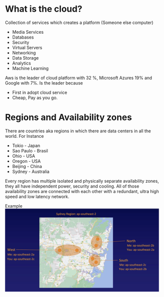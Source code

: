 # What is the cloud?
Collection of services which creates a platform (Someone else computer)
- Media Services
- Databases
- Security
- Virtual Servers
- Networking
- Data Storage
- Analytics 
- Machine Learning

Aws is the leader of cloud platform with 32 %, Microsoft Azures 19% and Google with 7%. Is the leader because
- First in adopt cloud service
- Cheap, Pay as you go.

# Regions and Availability zones

There are countries aka regions in which there are data centers in all the world. For Instance
- Tokio - Japan
- Sao Paulo - Brasil
- Ohio - USA
- Oregon - USA
- Beijing - China
- Sydney - Australia 

Every region has multiple isolated and physically separate availability zones, they all have independent power, security and cooling. All of those availability zones are connected with each other with a redundant, ultra high speed and low latency network.

Example
![Sydney Availability Zone](./images/sydney-availability-zones.png)
